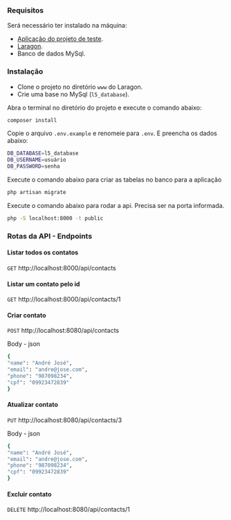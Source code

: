 ### Requisitos

Será necessário ter instalado na máquina:
- [Aplicação do projeto de teste](https://github.com/ejuniorls/teste-app-l5).
- [Laragon](https://laragon.org/download/).
- Banco de dados MySql.

### Instalação
- Clone o projeto no diretório `www` do Laragon.
- Crie uma base no MySql (`l5_database`).

Abra o terminal no diretório do projeto e execute o comando abaixo:
```bash
composer install
```
Copie o arquivo `.env.example` e renomeie para `.env`. E preencha os dados abaixo:

```bash
DB_DATABASE=l5_database
DB_USERNAME=usuário
DB_PASSWORD=senha
```
Execute o comando abaixo para criar as tabelas no banco para a aplicação
```bash
php artisan migrate
```

Execute o comando abaixo para rodar a api. Precisa ser na porta informada.
```bash
php -S localhost:8000 -t public
```

### Rotas da API - Endpoints

#### Listar todos os contatos
`GET` http://localhost:8000/api/contacts

#### Listar um contato pelo id
`GET` http://localhost:8000/api/contacts/1

#### Criar contato
`POST` http://localhost:8080/api/contacts

Body - json
```bash
{
"name": "André José",
"email": "andre@jose.com",
"phone": "987098234",
"cpf": "09923472839"
}
```
#### Atualizar contato
`PUT` http://localhost:8080/api/contacts/3

Body - json
```bash
{
"name": "André José",
"email": "andre@jose.com",
"phone": "987098234",
"cpf": "09923472839"
}
```
#### Excluir contato
`DELETE` http://localhost:8080/api/contacts/1

